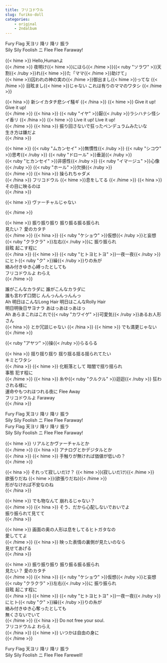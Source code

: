 ```yaml
---
title: フリコドウル
slug: furiko-doll
categories:
    - original
    - 2ndalbum
---
```


Fury Flag 天ヨリ 降リ 降リ 振ラ  
Sily Sily Foolish ニ Flee Flee Faraway!  

{{< hime >}}
Hello,Humanよ  
{{< /hime >}}
夜明け{{< hime >}}にほら{{< /hime >}}{{< ruby "ソラワ" >}}天割{{< /ruby >}}れ{{< hime >}}た「ママ{{< /hime >}}助けて」  
{{< hime >}}囚われの神の実の{{< /hime >}}御出まし{{< hime >}}ってな  {{< /hime >}}
目眩まし{{< hime >}}じゃない これは有りのママのワタシ  {{< /hime >}}

{{< hina >}}
新シイカタチ悲シイ騒ギ 
{{< /hina >}}
{{< hime >}}
Give it up! Give it up!  
{{< /hime >}}
{{< hina >}}
{{< ruby "イヤ" >}}厭{{< /ruby >}}ラシハナシ怪シイ香リ 
{{< /hina >}}
{{< hime >}}
Live it up! Live it up!  
{{< /hime >}}
{{< hina >}}
振り回さないで狂ったペンデュラムみたいな  
生き方は嫌だよ  
{{< /hina >}}

{{< hime >}}
{{< ruby "ムカンセイ" >}}無慣性{{< /ruby >}} {{< ruby "シコウ" >}}思考{{< /ruby >}} {{< ruby "ドロール" >}}垂涎{{< /ruby >}}  
{{< ruby "ヒカンセイ" >}}非感性{{< /ruby >}} {{< ruby "イマージュ" >}}心像{{< /ruby >}} {{< ruby "ホール" >}}欠損{{< /ruby >}}  
{{< /hime >}}
{{< hina >}}
操られちゃダメ  
{{< /hina >}}
フリコドウル {{< hime >}}息をしてる  {{< /hime >}}
{{< hina >}}
その目に映るのは  
{{< /hina >}}

{{< hime >}}
ヴァーチャルじゃない  

{{< /hime >}}

{{< hime >}}
振り振り振り 振り振る振る振られ  
見たい？ 愛のカタチ  
{{< /hime >}}
{{< hina >}}
{{< ruby "ケショウ" >}}仮想{{< /ruby >}}と妄想 {{< ruby "クラクラ" >}}左右{{< /ruby >}}に 振り振られ  
目眩 起こす程に  
{{< /hina >}}
{{< hime >}}
{{< ruby "ヒトヨヒトヨ" >}}一夜一夜{{< /ruby >}}にヒト{{< ruby "ク" >}}繰{{< /ruby >}}りの糸が  
絡み付きゆき心縛ったとしても  
フリコドウルよ わらえ  
{{< /hime >}}

誰がこんなカラダに 誰がこんなカラダに  
誰も言わず口閉じ んんっんんっんんっ  
Ah 明日はこんなLong Hair 明日はこんなRolly Hair  
明日明後日サヨナラ あはっあはっあはっ  
Ah あらまこれはこれで{{< ruby "カワイゲ" >}}可愛気{{< /ruby >}}あるお人形さん  
{{< hina >}}
とか冗談じゃない 
{{< /hina >}}
{{< hime >}}
でも満更じゃない  
{{< /hime >}}

{{< ruby "アヤツ" >}}操{{< /ruby >}}らるらる  

{{< hina >}}
揺り揺り揺り 揺り揺る揺る揺られてたい  
キミとワタシ  
{{< /hina >}}
{{< hime >}}
化粧落として 暗闇で揺り揺られ  
事態 犯す程に  
{{< /hime >}}
{{< hina >}}
糸や{{< ruby "クルクル" >}}迴迴{{< /ruby >}} 狂わされる様に  
運命やもつれほつれる夜に Flee Away  
フリコドウルよ Faraway  
{{< /hina >}}

Fury Flag 天ヨリ 降リ 降リ 振ラ  
Sily Sily Foolish ニ Flee Flee Faraway!  
Fury Flag 天ヨリ 降リ 降リ 振ラ  
Sily Sily Foolish ニ Flee Flee Faraway!  

{{< hime >}}
リアルとかヴァーチャルとか  
{{< /hime >}}
{{< hina >}}
アナログとかデジタルとか  
{{< /hina >}}
{{< hime >}}
手触りが無ければ価値が低いの？  
{{< /hime >}}

{{< hina >}}
それって寂しいだけ？ {{< hime >}}(寂しいだけ){{< /hime >}}  
欲張りだね {{< hime >}}(欲張りだね){{< /hime >}}  
形がなければ不安なのね  
{{< /hina >}}

{{< hime >}}
でも物なんて 崩れるじゃない？  
{{< /hime >}}
{{< hina >}}
そう、だから心配しないでおいでよ  
振り振られて見てて  
{{< /hina >}}

{{< hime >}}
画面の奥の人形は息をしてるヒトガタなの  
愛しててよ  
{{< /hime >}}
{{< hina >}}
映った表情の裏側が見たいのなら  
見せてあげる  
{{< /hina >}}

{{< hime >}}
振り振り振り 振り振る振る振られ  
見たい？ 愛のカタチ  
{{< /hime >}}
{{< hina >}}
{{< ruby "ケショウ" >}}仮想{{< /ruby >}}と妄想 {{< ruby "クラクラ" >}}左右{{< /ruby >}}に 振り振られ  
目眩 起こす程に  
{{< /hina >}}
{{< hime >}}
{{< ruby "ヒトヨヒトヨ" >}}一夜一夜{{< /ruby >}}にヒト{{< ruby "ク" >}}繰{{< /ruby >}}りの糸が  
絡み付きゆき心奪ったとしても  
無くさないでいて  
{{< /hime >}}
{{< hina >}}
Do not free your soul.  
フリコドウルよ わらえ  
{{< /hina >}}
{{< hime >}}
いつかは自由の身に  
{{< /hime >}}

Fury Flag 天ヨリ 降リ 降リ 振ラ  
Sily Sily Foolish ニ Flee Flee Farewell!  